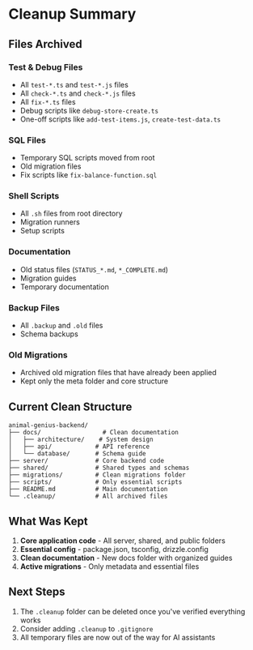 # Cleanup Summary

## Files Archived

### Test & Debug Files
- All `test-*.ts` and `test-*.js` files
- All `check-*.ts` and `check-*.js` files  
- All `fix-*.ts` files
- Debug scripts like `debug-store-create.ts`
- One-off scripts like `add-test-items.js`, `create-test-data.ts`

### SQL Files
- Temporary SQL scripts moved from root
- Old migration files
- Fix scripts like `fix-balance-function.sql`

### Shell Scripts
- All `.sh` files from root directory
- Migration runners
- Setup scripts

### Documentation
- Old status files (`STATUS_*.md`, `*_COMPLETE.md`)
- Migration guides
- Temporary documentation

### Backup Files
- All `.backup` and `.old` files
- Schema backups

### Old Migrations
- Archived old migration files that have already been applied
- Kept only the meta folder and core structure

## Current Clean Structure

```
animal-genius-backend/
├── docs/                 # Clean documentation
│   ├── architecture/    # System design
│   ├── api/            # API reference
│   └── database/       # Schema guide
├── server/             # Core backend code
├── shared/             # Shared types and schemas
├── migrations/         # Clean migrations folder
├── scripts/            # Only essential scripts
├── README.md           # Main documentation
└── .cleanup/           # All archived files
```

## What Was Kept

1. **Core application code** - All server, shared, and public folders
2. **Essential config** - package.json, tsconfig, drizzle.config
3. **Clean documentation** - New docs folder with organized guides
4. **Active migrations** - Only metadata and essential files

## Next Steps

1. The `.cleanup` folder can be deleted once you've verified everything works
2. Consider adding `.cleanup` to `.gitignore`
3. All temporary files are now out of the way for AI assistants